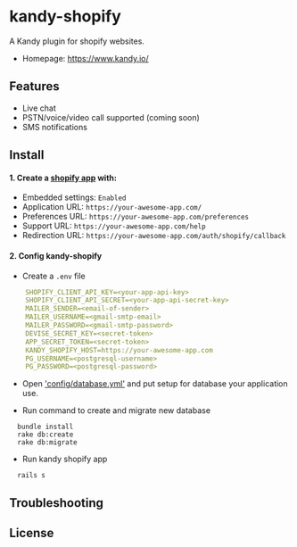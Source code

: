 # kandy-shopify
A Kandy plugin for shopify websites.
- Homepage: https://www.kandy.io/

## Features
- Live chat
- PSTN/voice/video call supported (coming soon)
- SMS notifications

## Install
#### 1. Create a [shopify app](https://developers.shopify.com/) with:
- Embedded settings: `Enabled`
- Application URL: `https://your-awesome-app.com/`
- Preferences URL: `https://your-awesome-app.com/preferences`
- Support URL: `https://your-awesome-app.com/help`
- Redirection URL: `https://your-awesome-app.com/auth/shopify/callback`

#### 2. Config kandy-shopify
- Create a `.env` file
```yml
    SHOPIFY_CLIENT_API_KEY=<your-app-api-key>
    SHOPIFY_CLIENT_API_SECRET=<your-app-api-secret-key>
    MAILER_SENDER=<email-of-sender>
    MAILER_USERNAME=<gmail-smtp-email>
    MAILER_PASSWORD=<gmail-smtp-password>
    DEVISE_SECRET_KEY=<secret-token>
    APP_SECRET_TOKEN=<secret-token>
    KANDY_SHOPIFY_HOST=https://your-awesome-app.com
    PG_USERNAME=<postgresql-username>
    PG_PASSWORD=<postgresql-password>
```

- Open ['config/database.yml'](config/database.yml) and put setup for database your application use.

- Run command to create and migrate new database
```shell
  bundle install
  rake db:create
  rake db:migrate
```

- Run kandy shopify app
```shell
  rails s
```

## Troubleshooting

## License